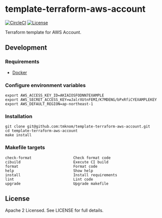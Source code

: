 # template-terraform-aws-account

[![CircleCI](https://circleci.com/gh/tmknom/template-terraform-aws-account.svg?style=svg)](https://circleci.com/gh/tmknom/template-terraform-aws-account)
[![License](https://img.shields.io/github/license/tmknom/template-terraform-aws-account.svg)](https://opensource.org/licenses/Apache-2.0)

Terraform template for AWS Account.

## Development

### Requirements

- [Docker](https://www.docker.com/)

### Configure environment variables

```shell
export AWS_ACCESS_KEY_ID=AKIAIOSFODNN7EXAMPLE
export AWS_SECRET_ACCESS_KEY=wJalrXUtnFEMI/K7MDENG/bPxRfiCYEXAMPLEKEY
export AWS_DEFAULT_REGION=ap-northeast-1
```

### Installation

```shell
git clone git@github.com:tmknom/template-terraform-aws-account.git
cd template-terraform-aws-account
make install
```

### Makefile targets

```text
check-format                   Check format code
cibuild                        Execute CI build
format                         Format code
help                           Show help
install                        Install requirements
lint                           Lint code
upgrade                        Upgrade makefile
```

## License

Apache 2 Licensed. See LICENSE for full details.
